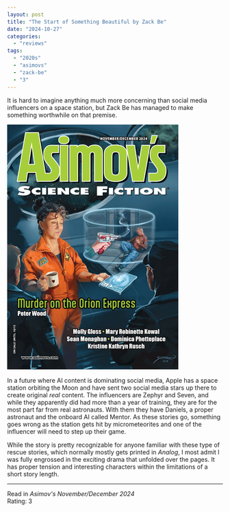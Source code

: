 ```yaml
---
layout: post
title: "The Start of Something Beautiful by Zack Be"
date: "2024-10-27"
categories:
  - "reviews"
tags:
  - "2020s"
  - "asimovs"
  - "zack-be"
  - "3"
---
```


It is hard to imagine anything much more concerning than social media influencers on a space station, but Zack Be has managed to make something worthwhile on that premise.

![Asimov's November/December 2024](/assets/images/ASF_NovDec2024_400x570.jpg)

In a future where AI content is dominating social media, Apple has a space station orbiting the Moon and have sent two social media stars up there to create original *real* content.
The influencers are Zephyr and Seven, and while they apparently did had more than a year of training, they are for the most part far from real astronauts. With them they have Daniels, a proper astronaut and the onboard AI called Mentor.
As these stories go, something goes wrong as the station gets hit by micrometeorites and one of the influencer will need to step up their game.

While the story is pretty recognizable for anyone familiar with these type of rescue stories, which normally mostly gets printed in *Analog*, I most admit I was fully engrossed in the exciting drama that unfolded over the pages. It has proper tension and interesting characters within the limitations of a short story length.

* * *

Read in _Asimov's November/December 2024_\
Rating: 3
